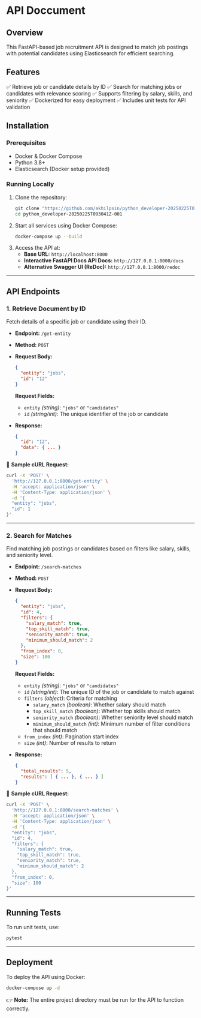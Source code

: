 # **API Doccument**

## **Overview**
This FastAPI-based job recruitment API is designed to match job postings with potential candidates using Elasticsearch for efficient searching.

## **Features**
✅ Retrieve job or candidate details by ID
✅ Search for matching jobs or candidates with relevance scoring
✅ Supports filtering by salary, skills, and seniority
✅ Dockerized for easy deployment
✅ Includes unit tests for API validation

## **Installation**

### **Prerequisites**
- Docker & Docker Compose
- Python 3.8+
- Elasticsearch (Docker setup provided)

### **Running Locally**
1. Clone the repository:
   ```bash
   git clone "https://github.com/akhilpsin/python_developer-20250225T093041Z-001.git"
   cd python_developer-20250225T093041Z-001
   ```
2. Start all services using Docker Compose:
   ```bash
   docker-compose up --build
   ```
3. Access the API at:
   - **Base URL:** `http://localhost:8000`  
   - **Interactive FastAPI Docs API Docs:** `http://127.0.0.1:8000/docs`
   - **Alternative Swagger UI (ReDoc):** `http://127.0.0.1:8000/redoc`

---

## **API Endpoints**

### **1. Retrieve Document by ID**
Fetch details of a specific job or candidate using their ID.

- **Endpoint:** `/get-entity`
- **Method:** `POST`
- **Request Body:**
  ```json
  {
    "entity": "jobs",
    "id": "12"
  }
  ```
  **Request Fields:**
  - `entity` _(string)_: `"jobs"` or `"candidates"`
  - `id` _(string/int)_: The unique identifier of the job or candidate

- **Response:**
  ```json
  {
    "id": "12",
    "data": { ... }
  }
  ```
  
🔹 **Sample cURL Request:**
```bash
curl -X 'POST' \
  'http://127.0.0.1:8000/get-entity' \
  -H 'accept: application/json' \
  -H 'Content-Type: application/json' \
  -d '{
  "entity": "jobs",
  "id": 1
}'
```

---

### **2. Search for Matches**
Find matching job postings or candidates based on filters like salary, skills, and seniority level.

- **Endpoint:** `/search-matches`
- **Method:** `POST`
- **Request Body:**
  ```json
  {
    "entity": "jobs",
    "id": 4,
    "filters": {
      "salary_match": true,
      "top_skill_match": true,
      "seniority_match": true,
      "minimum_should_match": 2
    },
    "from_index": 0,
    "size": 100
  }
  ```
  
  **Request Fields:**
  - `entity` _(string)_: `"jobs"` or `"candidates"`
  - `id` _(string/int)_: The unique ID of the job or candidate to match against
  - `filters` _(object)_: Criteria for matching
    - `salary_match` _(boolean)_: Whether salary should match
    - `top_skill_match` _(boolean)_: Whether top skills should match
    - `seniority_match` _(boolean)_: Whether seniority level should match
    - `minimum_should_match` _(int)_: Minimum number of filter conditions that should match
  - `from_index` _(int)_: Pagination start index
  - `size` _(int)_: Number of results to return

- **Response:**
  ```json
  {
    "total_results": 5,
    "results": [ { ... }, { ... } ]
  }
  ```
  
🔹 **Sample cURL Request:**
```bash
curl -X 'POST' \
  'http://127.0.0.1:8000/search-matches' \
  -H 'accept: application/json' \
  -H 'Content-Type: application/json' \
  -d '{
  "entity": "jobs",
  "id": 4,
  "filters": {
    "salary_match": true,
    "top_skill_match": true,
    "seniority_match": true,
    "minimum_should_match": 2
  },
  "from_index": 0,
  "size": 100
}'
```

---

## **Running Tests**
To run unit tests, use:
```bash
pytest
```

---

## **Deployment**
To deploy the API using Docker:
```bash
docker-compose up -d
```
👉 **Note:** The entire project directory must be run for the API to function correctly.